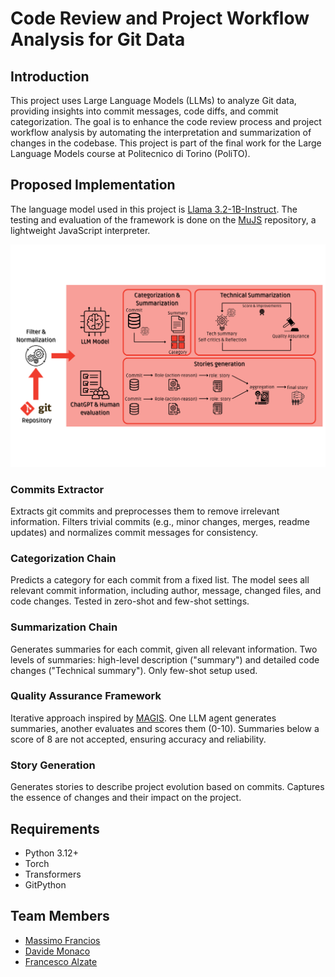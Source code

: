 # Code Review and Project Workflow Analysis for Git Data

## Introduction
This project uses Large Language Models (LLMs) to analyze Git data, providing insights into commit messages, code diffs, and commit categorization. The goal is to enhance the code review process and project workflow analysis by automating the interpretation and summarization of changes in the codebase. This project is part of the final work for the Large Language Models course at Politecnico di Torino (PoliTO).

## Proposed Implementation

The language model used in this project is [Llama 3.2-1B-Instruct](https://huggingface.co/meta-llama/Llama-3.2-1B-Instruct). The testing and evaluation of the framework is done on the [MuJS](https://github.com/ccxvii/mujs) repository, a lightweight JavaScript interpreter.

![Proposed Implementation](images/structure.png)

### Commits Extractor
Extracts git commits and preprocesses them to remove irrelevant information. Filters trivial commits (e.g., minor changes, merges, readme updates) and normalizes commit messages for consistency.

### Categorization Chain
Predicts a category for each commit from a fixed list. The model sees all relevant commit information, including author, message, changed files, and code changes. Tested in zero-shot and few-shot settings.

### Summarization Chain
Generates summaries for each commit, given all relevant information. Two levels of summaries: high-level description ("summary") and detailed code changes ("Technical summary"). Only few-shot setup used.

### Quality Assurance Framework
Iterative approach inspired by [MAGIS](https://arxiv.org/abs/2403.17927). One LLM agent generates summaries, another evaluates and scores them (0-10). Summaries below a score of 8 are not accepted, ensuring accuracy and reliability.

### Story Generation
Generates stories to describe project evolution based on commits. Captures the essence of changes and their impact on the project.

## Requirements
- Python 3.12+
- Torch
- Transformers
- GitPython 

## Team Members

- [Massimo Francios](https://github.com/maxfra01)
- [Davide Monaco](https://github.com/efemcy2245)
- [Francesco Alzate](https://github.com/FrancescoAlzate)
